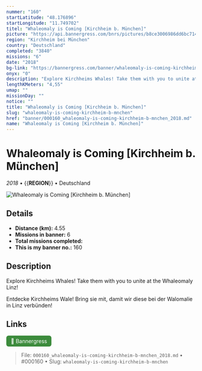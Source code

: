 ```yaml
---
nummer: "160"
startLatitude: "48.176896"
startLongitude: "11.749702"
titel: "Whaleomaly is Coming [Kirchheim b. München]"
picture: "https://api.bannergress.com/bnrs/pictures/b8ce3006986dd6bc714822b7960454d9"
region: "Kirchheim bei München"
country: "Deutschland"
completed: "3840"
missions: "6"
date: "2018"
bg-link: "https://bannergress.com/banner/whaleomaly-is-coming-kirchheim-b-m%C3%BCnchen-79bc"
onyx: "0"
description: "Explore Kirchheims Whales! Take them with you to unite at the Whaleomaly Linz!\n\nEntdecke Kirchheims Wale! Bring sie mit, damit wir diese bei der Walomalie in Linz verbünden!"
lengthKMeters: "4,55"
umap: ""
missionDay: ""
notice: ""
title: "Whaleomaly is Coming [Kirchheim b. München]"
slug: "whaleomaly-is-coming-kirchheim-b-mnchen"
href: "banner/000160_whaleomaly-is-coming-kirchheim-b-mnchen_2018.md"
name: "Whaleomaly is Coming [Kirchheim b. München]"
---
```

# Whaleomaly is Coming [Kirchheim b. München]

*2018* • {{__REGION__}} • Deutschland

![Whaleomaly is Coming [Kirchheim b. München]](https://api.bannergress.com/bnrs/pictures/b8ce3006986dd6bc714822b7960454d9)



## Details
- **Distance (km):** 4.55
- **Missions in banner:** 6
- **Total missions completed:** 
- **This is my banner no.:** 160



## Description
Explore Kirchheims Whales! Take them with you to unite at the Whaleomaly Linz!

Entdecke Kirchheims Wale! Bring sie mit, damit wir diese bei der Walomalie in Linz verbünden!



## Links
<a href="https://bannergress.com/banner/whaleomaly-is-coming-kirchheim-b-m%C3%BCnchen-79bc" target="_blank" style="display:inline-block;margin-right:8px;padding:6px 12px;background:#3c8b3c;color:#fff;text-decoration:none;border-radius:6px;">🔗 Bannergress</a>



> File: `000160_whaleomaly-is-coming-kirchheim-b-mnchen_2018.md` • #000160 • Slug: `whaleomaly-is-coming-kirchheim-b-mnchen`
